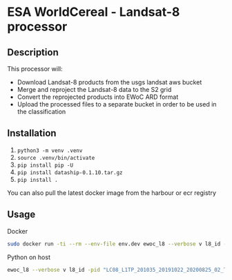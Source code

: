# ESA WorldCereal - Landsat-8 processor

## Description

This processor will:

* Download Landsat-8 products from the usgs landsat aws bucket
* Merge and reproject the Landsat-8 data to the S2 grid
* Convert the reprojected products into EWoC ARD format
* Upload the processed files to a separate bucket in order to be used in the classification

## Installation

1. `python3 -m venv .venv`
2. `source .venv/bin/activate`
3. `pip install pip -U`
4. `pip install dataship-0.1.10.tar.gz`
5. `pip install .`

You can also pull the latest docker image from the harbour or ecr registry

## Usage

Docker

```bash
sudo docker run -ti --rm --env-file env.dev ewoc_l8 --verbose v l8_id -pid "LC08_L1TP_201035_20191022_20200825_02_T1 LC08_L1TP_201034_20191022_20200825_02_T1" -t 30STG -o ../out
```

Python on host

```bash
ewoc_l8 --verbose v l8_id -pid "LC08_L1TP_201035_20191022_20200825_02_T1 LC08_L1TP_201034_20191022_20200825_02_T1" -t 30STG -o ../out --sr
```
